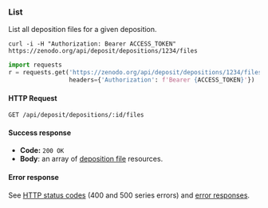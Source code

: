 ### List

List all deposition files for a given deposition.

```shell
curl -i -H "Authorization: Bearer ACCESS_TOKEN" https://zenodo.org/api/deposit/depositions/1234/files
```

```python
import requests
r = requests.get('https://zenodo.org/api/deposit/depositions/1234/files',
                 headers={'Authorization': f'Bearer {ACCESS_TOKEN}'})
```

#### HTTP Request

`GET /api/deposit/depositions/:id/files`

#### Success response

* **Code:** `200 OK`
* **Body**: an array of [deposition file](#deposition-file) resources.

#### Error response

See [HTTP status codes](#http-status-codes) (400 and 500 series errors) and
[error responses](#errors).

